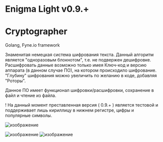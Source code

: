 # Enigma Light v0.9.+
# Cryptographer

Golang, Fyne.io framework

Знаменитая немецкая система шифрования текста.
Данный алгоритм является "одноразовым блокнотом", т.е. не подвержен дешифровке.
Расшифровать данные возможно только имея Ключ-код и версию аппарата (в данном случае ПО), на котором происходило шифрование.
"Глубину" шифрования можно увеличить по желанию в коде, добавляя "Роторы".

Данное ПО имеет функционал шифровки/расшифровки, сохранение в файл и чтение из файла.

! На данный момент преставленная версия ( 0.9.+ ) является тестовой и поддерживает лишь кириллицу в нижнем регистре, цифры и популярные символы. 

![изображение](https://user-images.githubusercontent.com/93667264/206281229-41300390-2e7b-4eb5-a43f-b8d9810ce561.png)

![изображение](https://user-images.githubusercontent.com/93667264/206282684-459df4aa-8a97-4168-95b9-c608326e251e.png)
![изображение](https://user-images.githubusercontent.com/93667264/206282807-5d3a0cf1-f6bd-4c7e-b92a-660db16d7dad.png)
